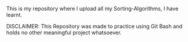 This is my repository where I upload all my Sorting-Algorithms, I have learnt.

DISCLAIMER: This Repository was made to practice using Git Bash and holds no other meaningful project whatsoever.

